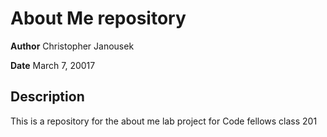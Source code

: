 # About Me repository

**Author** Christopher Janousek

**Date** March 7, 20017

## Description

This is a repository for the about me lab project for Code fellows class 201

